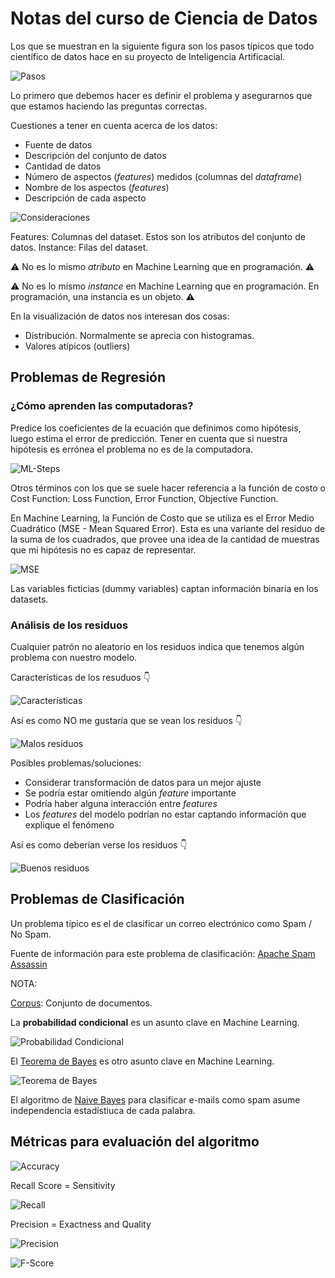 # Notas del curso de Ciencia de Datos

Los que se muestran en la siguiente figura son los pasos típicos que todo científico de datos hace en su proyecto de Inteligencia Artificacial.

![Pasos](./figuras/data-scince-steps.png)

Lo primero que debemos hacer es definir el problema y asegurarnos que que estamos haciendo las preguntas correctas.

Cuestiones a tener en cuenta acerca de los datos:
* Fuente de datos
* Descripción del conjunto de datos
* Cantidad de datos
* Número de aspectos (_features_) medidos (columnas del _dataframe_)
* Nombre de los aspectos (_features_)
* Descripción de cada aspecto

![Consideraciones](./figuras/consideraciones-sobre-datos.png)

Features: Columnas del dataset. Estos son los atributos del conjunto de datos.
Instance: Filas del dataset.

:warning: No es lo mismo _atributo_ en Machine Learning que en programación. :warning:

:warning: No es lo mismo _instance_ en Machine Learning que en programación. En programación, una instancia es un objeto. :warning:

En la visualización de datos nos interesan dos cosas:
* Distribución. Normalmente se aprecia con histogramas.
* Valores atípicos (outliers)

## Problemas de Regresión

### ¿Cómo aprenden las computadoras?

Predice los coeficientes de la ecuación que definimos como hipótesis, luego estima el error de predicción. Tener en cuenta que si nuestra hipótesis es errónea el problema no es de la computadora.

![ML-Steps](./figuras/machine-learning-steps.png)

Otros términos con los que se suele hacer referencia a la función de costo o Cost Function: Loss Function, Error Function, Objective Function.

En Machine Learning, la Función de Costo que se utiliza es el Error Medio Cuadrático (MSE - Mean Squared Error). Esta es una variante del residuo de la suma de los cuadrados, que provee una idea de la cantidad de muestras que mi hipótesis no es capaz de representar.

![MSE](./figuras/MSE.png)

Las variables ficticias (dummy variables) captan información binaria en los datasets.

### Análisis de los residuos

Cualquier patrón no aleatorio en los residuos indica que tenemos algún problema con nuestro modelo.

Características de los resuduos :point_down:

![Características](./figuras/residuos-3.png)

Así es como NO me gustaría que se vean los residuos :point_down:

![Malos residuos](./figuras/residuos-1.png)

Posibles problemas/soluciones:
* Considerar transformación de datos para un mejor ajuste
* Se podría estar omitiendo algún _feature_ importante
* Podría haber alguna interacción entre _features_
* Los _features_ del modelo podrían no estar captando información que explique el fenómeno

Así es como deberían verse los residuos :point_down:

![Buenos residuos](./figuras/residuos-2.png)

## Problemas de Clasificación

Un problema típico es el de clasificar un correo electrónico como Spam / No Spam.

Fuente de información para este problema de clasificación: [Apache Spam Assassin](https://spamassassin.apache.org/old/publiccorpus/)

NOTA:

[Corpus](https://en.wikipedia.org/wiki/Text_corpus): Conjunto de documentos.

La **probabilidad condicional** es un asunto clave en Machine Learning.

![Probabilidad Condicional](./figuras/probabilidad-condicional.png)

El [Teorema de Bayes](https://en.wikipedia.org/wiki/Bayes'_theorem) es otro asunto clave en Machine Learning.

![Teorema de Bayes](./figuras/teorema-bayes.png)

El algoritmo de [Naive Bayes](https://en.wikipedia.org/wiki/Naive_Bayes_classifier) para clasificar e-mails como spam asume independencia estadístiuca de cada palabra.

## Métricas para evaluación del algoritmo

![Accuracy](./figuras/accuracy.PNG)

Recall Score = Sensitivity

![Recall](./figuras/recall.PNG)

Precision = Exactness and Quality

![Precision](./figuras/precision.PNG)

![F-Score](./figuras/f-score.PNG)